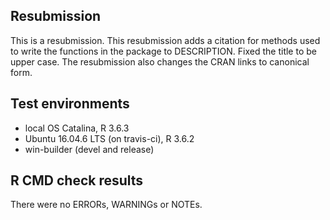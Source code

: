 ## Resubmission
This is a resubmission. This resubmission adds a citation for methods used to write the functions in the package to DESCRIPTION. Fixed the title to be upper case. The resubmission also changes the CRAN links to canonical form.

## Test environments
* local OS Catalina, R 3.6.3
* Ubuntu 16.04.6 LTS (on travis-ci), R 3.6.2
* win-builder (devel and release)

## R CMD check results
There were no ERRORs, WARNINGs or NOTEs. 



